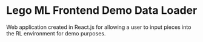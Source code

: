 # Lego ML Frontend Demo Data Loader

Web application created in React.js for allowing a user to input pieces into the RL environment for demo purposes.
